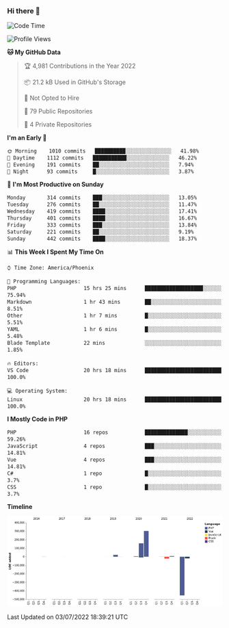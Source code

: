 ### Hi there 👋

<!--START_SECTION:waka-->
![Code Time](http://img.shields.io/badge/Code%20Time-0%20secs-blue)

![Profile Views](http://img.shields.io/badge/Profile%20Views-0-blue)

**🐱 My GitHub Data** 

> 🏆 4,981 Contributions in the Year 2022
 > 
> 📦 21.2 kB Used in GitHub's Storage 
 > 
> 🚫 Not Opted to Hire
 > 
> 📜 79 Public Repositories 
 > 
> 🔑 4 Private Repositories  
 > 
**I'm an Early 🐤** 

```text
🌞 Morning    1010 commits   ██████████░░░░░░░░░░░░░░░   41.98% 
🌆 Daytime    1112 commits   ███████████░░░░░░░░░░░░░░   46.22% 
🌃 Evening    191 commits    ██░░░░░░░░░░░░░░░░░░░░░░░   7.94% 
🌙 Night      93 commits     █░░░░░░░░░░░░░░░░░░░░░░░░   3.87%

```
📅 **I'm Most Productive on Sunday** 

```text
Monday       314 commits    ███░░░░░░░░░░░░░░░░░░░░░░   13.05% 
Tuesday      276 commits    ██░░░░░░░░░░░░░░░░░░░░░░░   11.47% 
Wednesday    419 commits    ████░░░░░░░░░░░░░░░░░░░░░   17.41% 
Thursday     401 commits    ████░░░░░░░░░░░░░░░░░░░░░   16.67% 
Friday       333 commits    ███░░░░░░░░░░░░░░░░░░░░░░   13.84% 
Saturday     221 commits    ██░░░░░░░░░░░░░░░░░░░░░░░   9.19% 
Sunday       442 commits    ████░░░░░░░░░░░░░░░░░░░░░   18.37%

```


📊 **This Week I Spent My Time On** 

```text
⌚︎ Time Zone: America/Phoenix

💬 Programming Languages: 
PHP                      15 hrs 25 mins      ███████████████████░░░░░░   75.94% 
Markdown                 1 hr 43 mins        ██░░░░░░░░░░░░░░░░░░░░░░░   8.51% 
Other                    1 hr 7 mins         █░░░░░░░░░░░░░░░░░░░░░░░░   5.51% 
YAML                     1 hr 6 mins         █░░░░░░░░░░░░░░░░░░░░░░░░   5.48% 
Blade Template           22 mins             ░░░░░░░░░░░░░░░░░░░░░░░░░   1.85%

🔥 Editors: 
VS Code                  20 hrs 18 mins      █████████████████████████   100.0%

💻 Operating System: 
Linux                    20 hrs 18 mins      █████████████████████████   100.0%

```

**I Mostly Code in PHP** 

```text
PHP                      16 repos            ██████████████░░░░░░░░░░░   59.26% 
JavaScript               4 repos             ███░░░░░░░░░░░░░░░░░░░░░░   14.81% 
Vue                      4 repos             ███░░░░░░░░░░░░░░░░░░░░░░   14.81% 
C#                       1 repo              █░░░░░░░░░░░░░░░░░░░░░░░░   3.7% 
CSS                      1 repo              █░░░░░░░░░░░░░░░░░░░░░░░░   3.7%

```


**Timeline**

![Chart not found](https://raw.githubusercontent.com/mikebronner/mikebronner/master/charts/bar_graph.png) 


 Last Updated on 03/07/2022 18:39:21 UTC
<!--END_SECTION:waka-->

<!--
**mikebronner/mikebronner** is a ✨ _special_ ✨ repository because its `README.md` (this file) appears on your GitHub profile.

Here are some ideas to get you started:

- 🔭 I’m currently working on ...
- 🌱 I’m currently learning ...
- 👯 I’m looking to collaborate on ...
- 🤔 I’m looking for help with ...
- 💬 Ask me about ...
- 📫 How to reach me: ...
- 😄 Pronouns: ...
- ⚡ Fun fact: ...
-->
